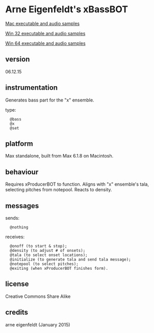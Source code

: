 # Arne Eigenfeldt's xBassBOT #

[Mac executable and audio samples](https://www.sfu.ca/musebots/Musebot_Test_Suite/Musebots/Compositions_Ensembles/ae_xEnsemble.zip)

[Win 32 executable and audio samples](https://www.sfu.ca/musebots/Musebot_Test_Suite/Musebots_Win32/Compositions_Ensembles/ae_xEnsemble_w32.zip)

[Win 64 executable and audio samples](https://www.sfu.ca/musebots/Musebot_Test_Suite/Musebots_Win64/Compositions_Ensembles/ae_xEnsemble_w64.zip)

## version ##

06.12.15

## instrumentation ##

Generates bass part for the "x" ensemble.

type:

      @bass
      @x
      @set

## platform ##

Max standalone, built from Max 6.1.8 on Macintosh.

## behaviour ##

Requires xProducerBOT to function. Aligns with "x" ensemble's tala, selecting pitches from notepool. Reacts to density.

## messages ##

sends:

      @nothing

receives:

      @onoff (to start & stop);
      @density (to adjust # of onsets);
      @tala (to select onset locations);
      @initialize (to generate tala and send tala message);
      @notepool (to select pitches);
      @exiting (when xProducerBOT finishes form).

## license ##

Creative Commons Share Alike

## credits ##

arne eigenfeldt (January 2015)
